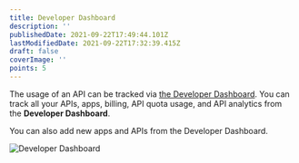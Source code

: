 ```yaml
---
title: Developer Dashboard
description: ''
publishedDate: 2021-09-22T17:49:44.101Z
lastModifiedDate: 2021-09-22T17:32:39.415Z
draft: false
coverImage: ''
points: 5
---
```


The usage of an API can be tracked via [the Developer Dashboard](https://RapidAPI.com/developer/dashboard?utm_source=RapidAPI.com/learn&utm_medium=DevRel&utm_campaign=DevRel). You can track all your APIs, apps, billing, API quota usage, and API analytics from the **Developer Dashboard**.

You can also add new apps and APIs from the Developer Dashboard.

![Developer Dashboard](https://raw.githubusercontent.com/RapidAPI/DevRel-Stack-Data/production/learn/posts/rapidapi-hub-consumer/images/image4.png)
